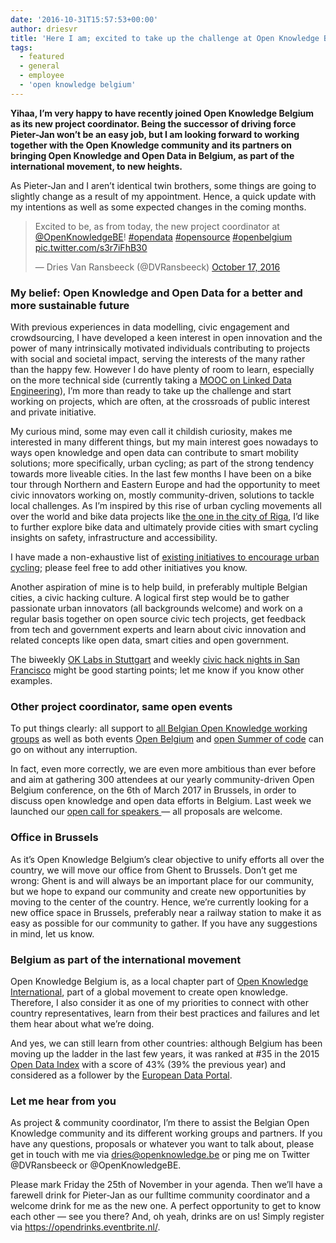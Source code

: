 ```yaml
---
date: '2016-10-31T15:57:53+00:00'
author: driesvr
title: 'Here I am; excited to take up the challenge at Open Knowledge Belgium'
tags:
  - featured
  - general
  - employee
  - 'open knowledge belgium'
---
```


**Yihaa, I’m very happy to have recently joined Open Knowledge Belgium as its new project coordinator. Being the successor of driving force Pieter-Jan won’t be an easy job, but I am looking forward to working together with the Open Knowledge community and its partners on bringing Open Knowledge and Open Data in Belgium, as part of the international movement, to new heights.**

As Pieter-Jan and I aren’t identical twin brothers, some things are going to slightly change as a result of my appointment. Hence, a quick update with my intentions as well as some expected changes in the coming months.

> Excited to be, as from today, the new project coordinator at [@OpenKnowledgeBE](https://twitter.com/OpenKnowledgeBE)! [\#opendata](https://twitter.com/hashtag/opendata?src=hash) [\#opensource](https://twitter.com/hashtag/opensource?src=hash) [\#openbelgium](https://twitter.com/hashtag/openbelgium?src=hash) [pic.twitter.com/s3r7iFhB30](https://t.co/s3r7iFhB30)
>
> — Dries Van Ransbeeck (@DVRansbeeck) [October 17, 2016](https://twitter.com/DVRansbeeck/status/788016043126128640)

<script async="" charset="utf-8" src="//platform.twitter.com/widgets.js"></script>

### My belief: Open Knowledge and Open Data for a better and more sustainable future

With previous experiences in data modelling, civic engagement and crowdsourcing, I have developed a keen interest in open innovation and the power of many intrinsically motivated individuals contributing to projects with social and societal impact, serving the interests of the many rather than the happy few. However I do have plenty of room to learn, especially on the more technical side (currently taking a [MOOC on Linked Data Engineering](https://open.hpi.de/courses/semanticweb2016)), I’m more than ready to take up the challenge and start working on projects, which are often, at the crossroads of public interest and private initiative.

My curious mind, some may even call it childish curiosity, makes me interested in many different things, but my main interest goes nowadays to ways open knowledge and open data can contribute to smart mobility solutions; more specifically, urban cycling; as part of the strong tendency towards more liveable cities. In the last few months I have been on a bike tour through Northern and Eastern Europe and had the opportunity to meet civic innovators working on, mostly community-driven, solutions to tackle local challenges. As I’m inspired by this rise of urban cycling movements all over the world and bike data projects like [the one in the city of Riga](http://schoolofdata.org/2016/08/10/using-data-for-improving-cyclist-community-in-riga-latvia/), I’d like to further explore bike data and ultimately provide cities with smart cycling insights on safety, infrastructure and accessibility.

I have made a non-exhaustive list of [existing initiatives to encourage urban cycling](https://www.evernote.com/l/AmQyvBPl1CBOFZrKBuSmPAUubXCxRn9xs6M); please feel free to add other initiatives you know.

Another aspiration of mine is to help build, in preferably multiple Belgian cities, a civic hacking culture. A logical first step would be to gather passionate urban innovators (all backgrounds welcome) and work on a regular basis together on open source civic tech projects, get feedback from tech and government experts and learn about civic innovation and related concepts like open data, smart cities and open government.

The biweekly [OK Labs in Stuttgart](http://codefor.de/stuttgart/) and weekly [civic hack nights in San Francisco](http://www.meetup.com/Code-for-San-Francisco-Civic-Hack-Night/) might be good starting points; let me know if you know other examples.

### Other project coordinator, same open events

To put things clearly: all support to [all Belgian Open Knowledge working groups](http://www.openknowledge.be/working-groups/) as well as both events [Open Belgium](http://openbelgium.be/) and [open Summer of code](http://2017.summerofcode.be/) can go on without any interruption.

In fact, even more correctly, we are even more ambitious than ever before and aim at gathering 300 attendees at our yearly community-driven Open Belgium conference, on the 6th of March 2017 in Brussels, in order to discuss open knowledge and open data efforts in Belgium. Last week we launched our [open call for speakers ](https://docs.google.com/forms/d/e/1FAIpQLSczqvrb6O5CmozvuNmB7o_GcwsmKAX4bX3QgqRXjwhn7ygjXA/viewform)— all proposals are welcome.

### Office in Brussels

As it’s Open Knowledge Belgium’s clear objective to unify efforts all over the country, we will move our office from Ghent to Brussels. Don’t get me wrong: Ghent is and will always be an important place for our community, but we hope to expand our community and create new opportunities by moving to the center of the country. Hence, we’re currently looking for a new office space in Brussels, preferably near a railway station to make it as easy as possible for our community to gather. If you have any suggestions in mind, let us know.

### Belgium as part of the international movement

Open Knowledge Belgium is, as a local chapter part of [Open Knowledge International](https://okfn.org/), part of a global movement to create open knowledge. Therefore, I also consider it as one of my priorities to connect with other country representatives, learn from their best practices and failures and let them hear about what we’re doing.

And yes, we can still learn from other countries: although Belgium has been moving up the ladder in the last few years, it was ranked at #35 in the 2015 [Open Data Index](http://index.okfn.org/place/) with a score of 43% (39% the previous year) and considered as a follower by the [European Data Portal](https://ec.europa.eu/digital-single-market/en/blog/european-countries-are-reaping-benefits-open-data).

### Let me hear from you

As project &amp; community coordinator, I’m there to assist the Belgian Open Knowledge community and its different working groups and partners. If you have any questions, proposals or whatever you want to talk about, please get in touch with me via <dries@openknowledge.be> or ping me on Twitter @DVRansbeeck or @OpenKnowledgeBE.

Please mark Friday the 25th of November in your agenda. Then we’ll have a farewell drink for Pieter-Jan as our fulltime community coordinator and a welcome drink for me as the new one. A perfect opportunity to get to know each other — see you there? And, oh yeah, drinks are on us! Simply register via <https://opendrinks.eventbrite.nl/>.
